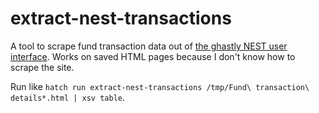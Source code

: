 # extract-nest-transactions

A tool to scrape fund transaction data out of [the ghastly NEST user interface](https://www.nestpensions.org.uk/schemeweb/NestWeb/faces/secure/FE/pages/unitStatementSearch.xhtml). Works on saved HTML pages because I don't know how to scrape the site.

Run like `hatch run extract-nest-transactions /tmp/Fund\ transaction\ details*.html | xsv table`.